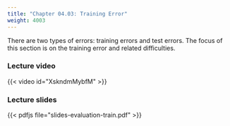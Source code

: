 ```yaml
---
title: "Chapter 04.03: Training Error"
weight: 4003
---
```

There are two types of errors: training errors and test errors. The focus of this section is on the training error and related difficulties.

<!--more-->

### Lecture video

{{< video id="XskndmMybfM" >}}

### Lecture slides

{{< pdfjs file="slides-evaluation-train.pdf" >}}
